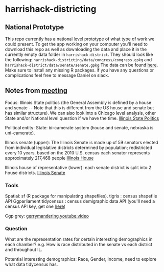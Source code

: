 # harrishack-districting

## National Prototype

This repo currently has a national level prototype of what type of work we could present. To get the app working on your computer you'll need to download this repo as well as downloading the data and place it in the currently empty data folder in `harrishack-district`. They should look like the following: `harrishack-districting/data/congress/congress.gpkg` and `harrishack-district/data/senate/senate.gpkg` The data can be found
[here](https://drive.google.com/open?id=1PBM6Byz1QJWTwcls8ejldxlAsmAjRY-k). Make sure to install any missing R packages. If you have any questions or complications feel free to message Daniel on slack.

## Notes from [meeting](https://docs.google.com/document/d1PBrhhpL8MkmPmdMxncdV99OdHcZky8WWsGp5ttvisY4/edit)

Focus: Illinois State politics (the General Assembly is defined by a house and senate -- Note that this is different from the US house and senate but has similar structure). We can also look into a Chicago level analysis, other State and/or National level question if we have the time.
[Illinois State Politics](https://en.wikipedia.org/wiki/Illinois_General_Assembly)

Political entity: State: bi-camerate system (house and senate, nebraska is uni-camerate).

Illinois senate (upper): The Illinois Senate is made up of 59 senators elected from individual legislative districts determined by population; redistricted every 10 years, based on the 2010 U.S. census each senator represents approximately 217,468 people
[Illinois House](https://en.wikipedia.org/wiki/Illinois_House_of_Representatives)

Illinois house of representative (lower): each senate district is split into 2 house districts.
[Illinois Senate](https://en.wikipedia.org/wiki/Illinois_Senate)

### Tools

Spatial: sf (R package for manipulating shapefiles).
tigris : census shapefile API
Ggparliament
tidycensus : census demigraphic data API (you'll need a census API key, get one [here](https://api.census.gov/data/key_signup.html))

Cgp grey: [gerrymandering youtube video](https://www.youtube.com/watch?v=Mky11UJb9AY)

### Question
What are the representation rates for certain interesting demographics in each chamber? e.g. How is race distributed in the senate vs each district and throughout IL.

Potential interesting demographics: Race, Gender, Income, need to explore what data tidycensus has.

